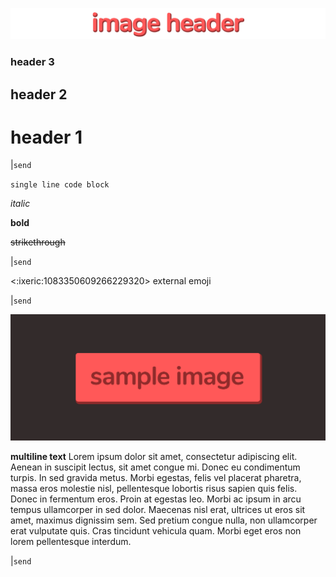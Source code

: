 ![](https://raw.githubusercontent.com/cgulia/discordclone/main/img/imageheader.png)

### header 3
## header 2
# header 1

|`send`

`single line code block`

*italic*

**bold**

~~strikethrough~~

|`send`

<:ixeric:1083350609266229320> external emoji

|`send`

![](https://raw.githubusercontent.com/cgulia/discordclone/main/img/imagesample.png)

**multiline text** Lorem ipsum dolor sit amet, consectetur adipiscing elit. Aenean in suscipit lectus, sit amet congue mi. Donec eu condimentum turpis. In sed gravida metus. Morbi egestas, felis vel placerat pharetra, massa eros molestie nisl, pellentesque lobortis risus sapien quis felis. Donec in fermentum eros. Proin at egestas leo. Morbi ac ipsum in arcu tempus ullamcorper in sed dolor. Maecenas nisl erat, ultrices ut eros sit amet, maximus dignissim sem. Sed pretium congue nulla, non ullamcorper erat vulputate quis. Cras tincidunt vehicula quam. Morbi eget eros non lorem pellentesque interdum.

|`send`
